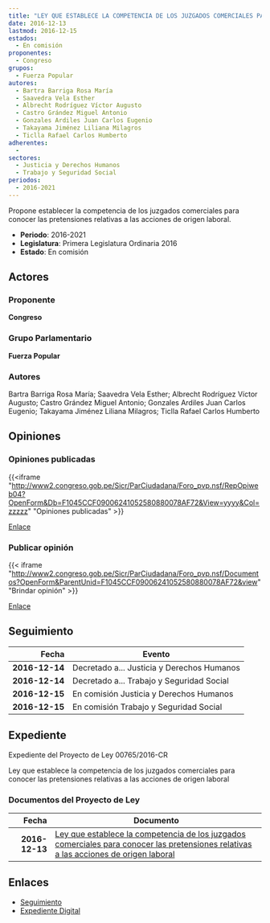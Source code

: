 ```yaml
---
title: "LEY QUE ESTABLECE LA COMPETENCIA DE LOS JUZGADOS COMERCIALES PARA CONOCER LAS PRETENSIONES RELATIVAS A LAS ACCIONES DE ORIGEN LABORAL"
date: 2016-12-13
lastmod: 2016-12-15
estados: 
  - En comisión
proponentes: 
  - Congreso
grupos: 
  - Fuerza Popular
autores: 
  - Bartra Barriga Rosa María
  - Saavedra Vela Esther
  - Albrecht Rodríguez Víctor Augusto
  - Castro Grández Miguel Antonio
  - Gonzales Ardiles Juan Carlos Eugenio
  - Takayama Jiménez Liliana Milagros
  - Ticlla Rafael Carlos Humberto
adherentes: 
  - 
sectores: 
  - Justicia y Derechos Humanos
  - Trabajo y Seguridad Social
periodos: 
  - 2016-2021
---
```


Propone establecer la competencia de los juzgados comerciales para conocer las pretensiones relativas a las acciones de origen laboral.

- **Periodo**: 2016-2021
- **Legislatura**: Primera Legislatura Ordinaria 2016
- **Estado**: En comisión

## Actores

### Proponente

**Congreso**

### Grupo Parlamentario

**Fuerza Popular**

### Autores

Bartra Barriga Rosa María; Saavedra Vela Esther; Albrecht Rodríguez Víctor Augusto; Castro Grández Miguel Antonio; Gonzales Ardiles Juan Carlos Eugenio; Takayama Jiménez Liliana Milagros; Ticlla Rafael Carlos Humberto


## Opiniones

### Opiniones publicadas

{{<iframe "http://www2.congreso.gob.pe/Sicr/ParCiudadana/Foro_pvp.nsf/RepOpiweb04?OpenForm&Db=F1045CCF09006241052580880078AF72&View=yyyy&Col=zzzzz" "Opiniones publicadas" >}}

[Enlace](http://www2.congreso.gob.pe/Sicr/ParCiudadana/Foro_pvp.nsf/RepOpiweb04?OpenForm&Db=F1045CCF09006241052580880078AF72&View=yyyy&Col=zzzzz)
### Publicar opinión

{{< iframe "http://www2.congreso.gob.pe/Sicr/ParCiudadana/Foro_pvp.nsf/Documentos?OpenForm&ParentUnid=F1045CCF09006241052580880078AF72&view" "Brindar opinión" >}}

[Enlace](http://www2.congreso.gob.pe/Sicr/ParCiudadana/Foro_pvp.nsf/Documentos?OpenForm&ParentUnid=F1045CCF09006241052580880078AF72&view)

## Seguimiento

| Fecha | Evento |
|------:|--------|
| **2016-12-14** | Decretado a... Justicia y Derechos Humanos|
| **2016-12-14** | Decretado a... Trabajo y Seguridad Social|
| **2016-12-15** | En comisión Justicia y Derechos Humanos|
| **2016-12-15** | En comisión Trabajo y Seguridad Social|


## Expediente

Expediente del Proyecto de Ley 00765/2016-CR

Ley que establece la competencia de los juzgados comerciales para conocer las pretensiones relativas a las acciones de origen laboral


### Documentos del Proyecto de Ley

| Fecha | Documento |
|------:|--------|
| **2016-12-13** | [Ley que establece la competencia de los juzgados comerciales para conocer las pretensiones relativas a las acciones de origen laboral](http://www.leyes.congreso.gob.pe/Documentos/2016_2021/Proyectos_de_Ley_y_de_Resoluciones_Legislativas/PL0076520161213..pdf) |

## Enlaces 

- [Seguimiento](http://www2.congreso.gob.pehttp://www2.congreso.gob.pe/Sicr/TraDocEstProc/CLProLey2016.nsf/f7fff46988ca05b1052578e100829cc7/b3e4be63711c23790525808800812a9a?OpenDocument)
- [Expediente Digital](http://www2.congreso.gob.pehttp://www2.congreso.gob.pe/Sicr/TraDocEstProc/CLProLey2016.nsf/f7fff46988ca05b1052578e100829cc7/b3e4be63711c23790525808800812a9a?OpenDocument&Click=05257FB7005EB655.eb71d0cf91d8294e05256cdf006b5706/$Body/0.1C6C)
